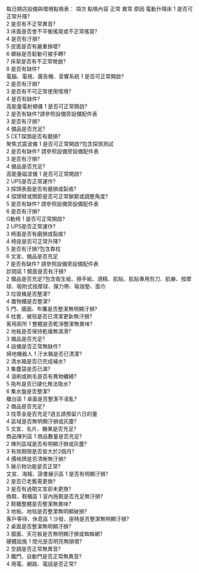 每日開店設備與環境點檢表：
項次	點檢內容	正常	異常	原因
電動升降床
1	是否可正常升降?			
2	是否有不正常異音?			
3	床面是否會不平衡搖晃或不正常搖晃?			
4	是否有汙損?			
5	皮面是否有嚴重損壞?			
6	螺絲是否鬆動可被手轉?			
7	床架是否有不正常彎曲?			
8	是否有缺件?			
電腦、電視、廣告機、音響系統
1	是否可正常開啟?			
2	是否有汙損?			
3	是否有不可正常使用情境?			
4	是否有缺件?			
高能量電射頻儀
1	是否可正常開啟?			
2	是否有缺件?請參照設備旁設備配件表			
3	是否有汙損?			
4	備品是否充足?			
5	CET探頭是否有磨損?			
聚焦式震波儀
1	是否可正常開啟?包含探頭測試			
2	是否有缺件? 請參照設備旁設備配件表			
3	是否有汙損?			
4	備品是否充足?			
高能量磁波儀
1	是否可正常開啟?			
2	UPS是否正常運作?			
3	探頭表面是否有磨損或裂痕?			
4	探頭臂或關節是否可正常鎖緊或調整角度?			
5	是否有缺件? 請參照設備旁設備配件表			
6	是否有汙損?			
G動椅
1	是否可正常開啟?			
2	UPS是否正常運作?			
3	椅面是否有磨損或裂痕?			
4	椅座是否可正常升降?			
5	是否有汙損?包含靠枕			
6	文宣、備品是否充足			
7	是否有缺件? 請參照設備旁設備配件表			
診間區
1	鏡面是否有汙損?			
2	備品是否充足?包含衛生紙、擦手紙、酒精、肌貼、肌貼專用剪刀、肌樂、按摩球、吸附式按摩球、彈力帶、瑜珈墊、面巾			
3	垃圾桶是否整潔?			
4	置物櫃是否整潔?			
5	門、牆面、布簾是否整潔無明顯汙損?			
6	枕套、被毯是否已清潔更新無汙損?			
客用廁所
1	整體是否乾淨整潔無異味?			
2	地板是否保持乾燥無濕滑?			
3	備品是否充足?			
4	設備是否正常無缺件?			
掃地機器人
1	汙水箱是否已清潔?			
2	清水箱是否已完成補水?			
3	集塵袋是否已滿?			
4	滾刷或刷毛是否有異物纏繞?			
5	拖布是否已硬化無法吸水?			
6	集水盤是否整潔?			
櫃台區
1	桌面是否整潔不凌亂?			
2	備品是否充足?			
3	找零金是否充足?週五請預留六日的量			
4	區域是否無明顯汙損或灰塵?			
5	文宣、名片、糖果是否充足?			
商品陳列區
1	商品數量是否充足?			
2	陳列區域是否有明顯汙損或灰塵?			
3	有效期限是否皆大於2個月?			
4	價格牌是否清晰無汙損?			
5	展示物功能是否正常?			
文宣、海報、證書展示區
1	是否有明顯汙損?			
2	是否已老舊需更換?			
3	是否有過期文宣卻未更換?			
換鞋、鞋櫃區
1	室內拖鞋是否充足無汙損?			
2	鞋櫃整體是否整潔無異味?			
3	地板、地毯是否整潔無明顯破損?			
客戶等待、休息區
1	沙發、座椅是否整潔無明顯汙損?			
2	桌面是否整潔無明顯汙損?			
3	牆面、天花板是否無明顯汙損或蜘蛛網?			
硬體設施
1	燈光是否明亮無損壞?			
2	空調是否正常無異音?			
3	鐵門、自動門是否正常無異音?			
4	用電、網路、電話是否正常?			

